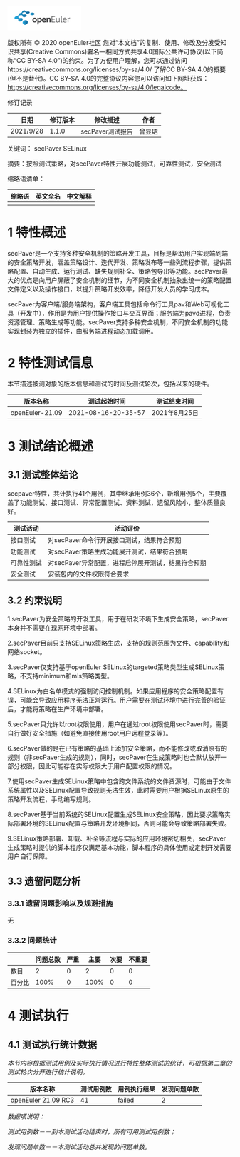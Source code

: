 ![openEuler ico](../../images/openEuler.png)

版权所有 © 2020  openEuler社区
 您对“本文档”的复制、使用、修改及分发受知识共享(Creative Commons)署名—相同方式共享4.0国际公共许可协议(以下简称“CC BY-SA 4.0”)的约束。为了方便用户理解，您可以通过访问https://creativecommons.org/licenses/by-sa/4.0/ 了解CC BY-SA 4.0的概要 (但不是替代)。CC BY-SA 4.0的完整协议内容您可以访问如下网址获取：https://creativecommons.org/licenses/by-sa/4.0/legalcode。

修订记录

| 日期          | 修订版本 | 修改描述         | 作者     |
| ------------- | -------- | ---------------- | -------- |
| 2021/9/28     | 1.1.0    | secPaver测试报告 | 曾显珺   |

 关键词： secPaver  SELinux


摘要：按照测试策略，对secPaver特性开展功能测试，可靠性测试，安全测试

缩略语清单：

| 缩略语 | 英文全名 | 中文解释 |
| ------ | -------- | -------- |
|        |          |          |

# 1     特性概述

secPaver是一个支持多种安全机制的策略开发工具，目标是帮助用户实现端到端的安全策略开发，涵盖策略设计、迭代开发、策略发布等一些列流程步骤，提供策略配置、自动生成、运行测试、缺失规则补全、策略包导出等功能。secPaver最大的优点是向用户屏蔽了安全机制的细节，为不同安全机制抽象出统一的策略配置文件定义以及操作接口，以提升策略开发效率，降低开发人员的学习成本。

secPaver为客户端/服务端架构，客户端工具包括命令行工具pav和Web可视化工具（开发中），作用是为用户提供操作接口与交互界面；服务端为pavd进程，负责资源管理、策略生成等功能。secPaver支持多种安全机制，不同安全机制的功能实现封装为独立的插件，由服务端进程动态加载调用。


# 2     特性测试信息

本节描述被测对象的版本信息和测试的时间及测试轮次，包括以来的硬件。

| 版本名称 | 测试起始时间 | 测试结束时间 |
| -------- | ------------ | ------------ |
|openEuler-21.09|2021-08-16-20-35-57|2021年8月25日|2021年8月27日|


# 3     测试结论概述

## 3.1   测试整体结论

secpaver特性，共计执行41个用例，其中继承用例36个，新增用例5个，主要覆盖了功能测试、接口测试、异常配置测试、资料测试，遗留风险小，整体质量良好。

| 测试活动 | 活动评价 |
| -------- | -------- |
| 接口测试 | 对secPaver命令行开展接口测试，结果符合预期   |
| 功能测试 | 对secPaver策略生成功能展开测试，结果符合预期    |
| 可靠性测试 | 对secPaver异常配置，进程启停展开测试，结果符合预期    |
| 安全测试 | 安装包内的文件权限符合要求   |

## 3.2   约束说明

1.secPaver为安全策略的开发工具，用于在研发环境下生成安全策略，secPaver本身并不需要在现网环境中部署。

2.secPaver目前只支持SELinux策略生成，支持的规则范围为文件、capability和网络socket。

3.secPaver仅支持基于openEuler SELinux的targeted策略类型生成SELinux策略，不支持minimum和mls策略类型。

4.SELinux为白名单模式的强制访问控制机制。如果应用程序的安全策略配置有误，可能会导致应用程序无法正常运行。用户需要在测试环境中进行完善的验证后，才能将策略在生产环境中部署。

5.secPaver只允许以root权限使用，用户在通过root权限使用secPaver时，需要自行做好安全措施（如避免直接使用root用户远程登录等）。

6.secPaver做的是在已有策略的基础上添加安全策略，而不能修改或取消原有的规则（非secPaver生成的规则），同时，secPaver在生成策略时也会默认放开一部分权限，因此可能存在实际权限大于用户配置权限的情况。

7.使用secPaver生成SELinux策略中包含跨文件系统的文件资源时，可能由于文件系统属性以及SELinux配置导致规则无法生效，此时需要用户根据SELinux原生的策略开发流程，手动编写规则。

8.secPaver基于当前系统的SELinux配置生成SELinux安全策略，因此要求策略实际部署环境的SELinux配置与策略开发环境相同，否则可能会导致策略部署失败。

9.SELinux策略部署、卸载、补全等流程与实际的应用环境密切相关，secPaver生成策略时提供的脚本程序仅满足基本功能，脚本程序的具体使用或定制开发需要用户自行保障。


## 3.3   遗留问题分析

### 3.3.1 遗留问题影响以及规避措施

无

### 3.3.2 问题统计

|        | 问题总数 | 严重 | 主要 | 次要 | 不重要 |
| ------ | -------- | ---- | ---- | ---- | ------ |
| 数目   | 2        | 0    | 2    | 0    | 0      |
| 百分比 | 100%     | 0    | 100% | 0    | 0      |

# 4     测试执行

## 4.1   测试执行统计数据

*本节内容根据测试用例及实际执行情况进行特性整体测试的统计，可根据第二章的测试轮次分开进行统计说明。*

| 版本名称            | 测试用例数 | 用例执行结果 | 发现问题单数 |
| ------------------- | ---------- | ------------ | ------------ |
| openEuler 21.09 RC3 | 41         | failed       | 2            |


*数据项说明：*

*测试用例数－－到本测试活动结束时，所有可用测试用例数；*

*发现问题单数－－本测试活动总共发现的问题单数。*

 



 

 
